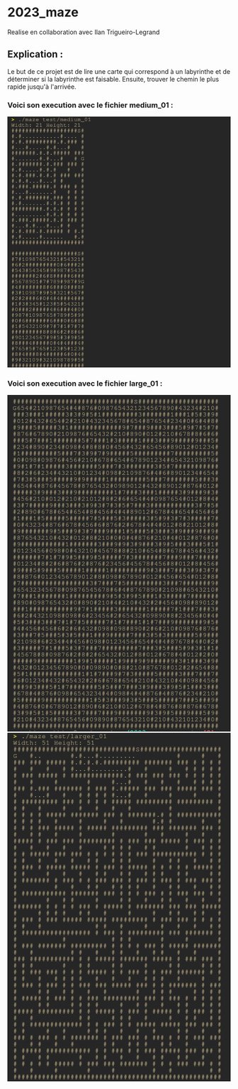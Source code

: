 # 2023_maze
Realise en collaboration avec Ilan Trigueiro-Legrand

## Explication : 

Le but de ce projet est de lire une carte qui correspond à un labyrinthe et de déterminer si la labyrinthe est faisable.
Ensuite, trouver le chemin le plus rapide jusqu'à l'arrivée.

### Voici son execution avec le fichier medium_01 :
![medium_01](/medium.png)

### Voici son execution avec le fichier large_01 :
![large_010](/large_first.png)
![large_011](/large_second.png)
